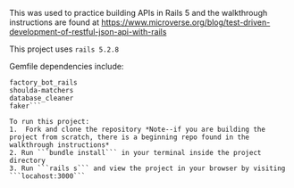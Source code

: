 This was used to practice building APIs in Rails 5 and the walkthrough instructions are found at https://www.microverse.org/blog/test-driven-development-of-restful-json-api-with-rails

This project uses ```rails 5.2.8```

Gemfile dependencies include:
```rspec-rails
factory_bot_rails
shoulda-matchers
database_cleaner
faker```

To run this project:
1.  Fork and clone the repository *Note--if you are building the project from scratch, there is a beginning repo found in the walkthrough instructions*
2. Run ```bundle install``` in your terminal inside the project directory
3. Run ```rails s``` and view the project in your browser by visiting ```locahost:3000```
